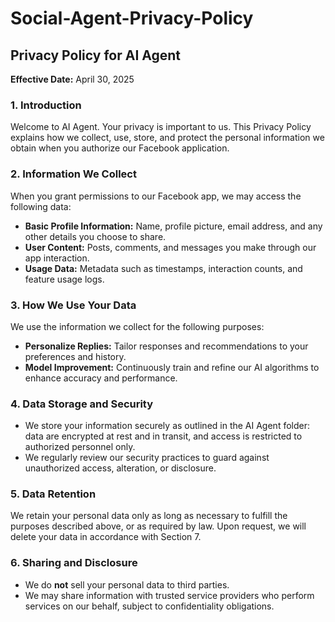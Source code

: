 # Social-Agent-Privacy-Policy
## Privacy Policy for AI Agent

**Effective Date:** April 30, 2025

### 1. Introduction

Welcome to AI Agent. Your privacy is important to us. This Privacy Policy explains how we collect, use, store, and protect the personal information we obtain when you authorize our Facebook application.

### 2. Information We Collect

When you grant permissions to our Facebook app, we may access the following data:

* **Basic Profile Information:** Name, profile picture, email address, and any other details you choose to share.
* **User Content:** Posts, comments, and messages you make through our app interaction.
* **Usage Data:** Metadata such as timestamps, interaction counts, and feature usage logs.

### 3. How We Use Your Data

We use the information we collect for the following purposes:

* **Personalize Replies:** Tailor responses and recommendations to your preferences and history.
* **Model Improvement:** Continuously train and refine our AI algorithms to enhance accuracy and performance.

### 4. Data Storage and Security

* We store your information securely as outlined in the AI Agent folder: data are encrypted at rest and in transit, and access is restricted to authorized personnel only.
* We regularly review our security practices to guard against unauthorized access, alteration, or disclosure.

### 5. Data Retention

We retain your personal data only as long as necessary to fulfill the purposes described above, or as required by law. Upon request, we will delete your data in accordance with Section 7.

### 6. Sharing and Disclosure

* We do **not** sell your personal data to third parties.
* We may share information with trusted service providers who perform services on our behalf, subject to confidentiality obligations.
